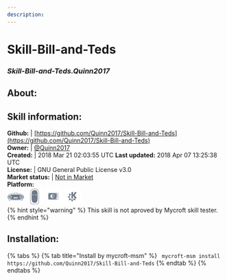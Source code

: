 ```yaml
---  
description:   
---  
```

# Skill-Bill-and-Teds  
### _Skill-Bill-and-Teds.Quinn2017_  
## About:  


## Skill information:  
**Github:** | [https://github.com/Quinn2017/Skill-Bill-and-Teds](https://github.com/Quinn2017/Skill-Bill-and-Teds)  
**Owner:** | [@Quinn2017](https://github.com/Quinn2017)  
**Created:** | 2018 Mar 21 02:03:55 UTC  **Last updated:** 2018 Apr 07 13:25:38 UTC  
**License:** | GNU General Public License v3.0  
**Market status:** | [Not in Market](https://market.mycroft.ai/skill/)  
**Platform:**  
 ![](../.gitbook/assets/mark-1-icon.png)  ![](../.gitbook/assets/mark-2-icon.png)  ![](../.gitbook/assets/picroft-icon.png)  ![](../.gitbook/assets/kde.png)   
{% hint style="warning" %}
This skill is not aproved by Mycroft skill tester.
{% endhint %}
    
## Installation:  
{% tabs %}
{% tab title="Install by mycroft-msm" %}
``` mycroft-msm install https://github.com/Quinn2017/Skill-Bill-and-Teds```
{% endtab %}
  {% endtabs %}
  